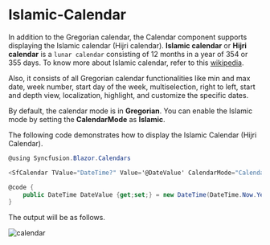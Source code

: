 # Islamic-Calendar

In addition to the Gregorian calendar, the Calendar component supports displaying the Islamic calendar (Hijri calendar). **Islamic calendar** or **Hijri calendar** is a `lunar calendar` consisting of 12 months in a year of 354 or 355 days. To know more about Islamic calendar, refer to this [wikipedia](https://en.wikipedia.org/wiki/Islamic_calendar).

Also, it consists of all Gregorian calendar functionalities like min and max date, week number, start day of the week, multiselection, right to left, start and depth view, localization, highlight, and customize the specific dates.

By default, the calendar mode is in **Gregorian**. You can enable the Islamic mode by setting the **CalendarMode** as **Islamic**.

The following code demonstrates how to display the Islamic Calendar (Hijri Calendar).

```csharp
@using Syncfusion.Blazor.Calendars

<SfCalendar TValue="DateTime?" Value='@DateValue' CalendarMode="CalendarType.Islamic"></SfCalendar>

@code {
    public DateTime DateValue {get;set;} = new DateTime(DateTime.Now.Year, DateTime.Now.Month, 14);
}
```

The output will be as follows.

![calendar](./images/islamic_calendar.png)
